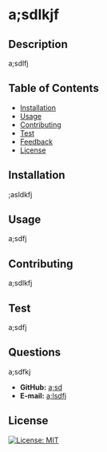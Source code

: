# a;sdlkjf
  ## Description
  a;sdlfj
## Table of Contents

* [Installation](#installation)
* [Usage](#usage)
* [Contributing](#usage)
* [Test](#test)
* [Feedback](#feedback)
* [License](#license)

## Installation

;asldkfj

## Usage

a;sdfj

## Contributing

a;sdlkfj

## Test

a;sdfj

## Questions

a;sdfkj
* **GitHub:** [a;sd](a;sldf)
* **E-mail:** [a;lsdfj](a;lsdfj)

## License

[![License: MIT](https://img.shields.io/badge/License-MIT-yellow.svg)](https://opensource.org/licenses/MIT)
